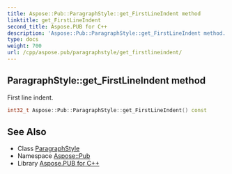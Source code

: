 ```yaml
---
title: Aspose::Pub::ParagraphStyle::get_FirstLineIndent method
linktitle: get_FirstLineIndent
second_title: Aspose.PUB for C++
description: 'Aspose::Pub::ParagraphStyle::get_FirstLineIndent method. First line indent in C++.'
type: docs
weight: 700
url: /cpp/aspose.pub/paragraphstyle/get_firstlineindent/
---
```

## ParagraphStyle::get_FirstLineIndent method


First line indent.

```cpp
int32_t Aspose::Pub::ParagraphStyle::get_FirstLineIndent() const
```

## See Also

* Class [ParagraphStyle](../)
* Namespace [Aspose::Pub](../../)
* Library [Aspose.PUB for C++](../../../)

